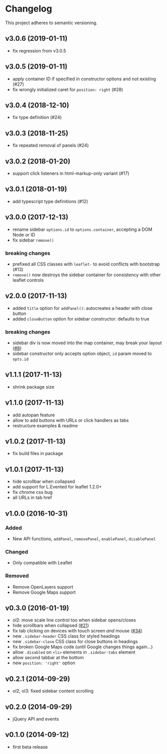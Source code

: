 # Changelog
This project adheres to semantic versioning.

## v3.0.6 (2019-01-11)
- fix regression from v3.0.5

## v3.0.5 (2019-01-11)
- apply container ID if specified in constructor options and not existing (#27)
- fix wrongly initialized caret for `position: right` (#28)

## v3.0.4 (2018-12-10)
- fix type definition (#24)

## v3.0.3 (2018-11-25)
- fix repeated removal of panels (#24)

## v3.0.2 (2018-01-20)
- support click listeners in html-markup-only variant (#17)

## v3.0.1 (2018-01-19)
- add typescript type definitions (#12)

## v3.0.0 (2017-12-13)
- rename sidebar `options.id` to `options.container`, accepting a DOM Node or ID
- fix sidebar `remove()`

### breaking changes
- prefixed all CSS classes with `leaflet-` to avoid conflicts with bootstrap (#13)
- `remove()` now destroys the sidebar container for consistency with other leaflet controls

## v2.0.0 (2017-11-13)
- added `title` option for `addPanel()`: autocreates a header with close button
- added `closeButton` option for sidebar constructor: defaults to true

### breaking changes
- sidebar div is now moved into the map container, may break your layout ([#8](https://github.com/nickpeihl/leaflet-sidebar-v2/issues/8))
- sidebar constructor only accepts option object, `id` param moved to `opts.id`

## v1.1.1 (2017-11-13)
- shrink package size

## v1.1.0 (2017-11-13)
- add autopan feature
- allow to add buttons with URLs or click handlers as tabs
- restructure examples & readme

## v1.0.2 (2017-11-13)
- fix build files in package

## v1.0.1 (2017-11-13)
- hide scrollbar when collapsed
- add support for L.Evented for leaflet 1.2.0+
- fix chrome css bug
- all URLs in tab href

## v1.0.0 (2016-10-31)
### Added
- New API functions, `addPanel`, `removePanel`, `enablePanel`, `disablePanel`

### Changed
- Only compatible with Leaflet

### Removed
- Remove OpenLayers support
- Remove Google Maps support


## v0.3.0 (2016-01-19)

- ol2: move scale line control too when sidebar opens/closes
- hide scrollbars when collapsed ([#21](https://github.com/Turbo87/sidebar-v2/issues/21))
- fix tab clicking on devices with touch screen *and* mouse ([#34](https://github.com/Turbo87/sidebar-v2/issues/35))
- new `.sidebar-header` CSS class for styled headings
- new `.sidebar-close` CSS class for close buttons in headings
- fix broken Google Maps code (until Google changes things again...)
- allow `.disabled` on `<li>` elements in `.sidebar-tabs` element
- allow second tabbar at the bottom
- new `position: 'right'` option


## v0.2.1 (2014-09-29)

- ol2, ol3: fixed sidebar content scrolling


## v0.2.0 (2014-09-29)

- jQuery API and events


## v0.1.0 (2014-09-12)

- first beta release
